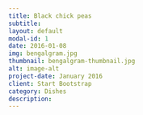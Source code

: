 ```yaml
---
title: Black chick peas
subtitle: 
layout: default
modal-id: 1
date: 2016-01-08
img: bengalgram.jpg
thumbnail: bengalgram-thumbnail.jpg
alt: image-alt
project-date: January 2016
client: Start Bootstrap
category: Dishes
description: 
---
```

